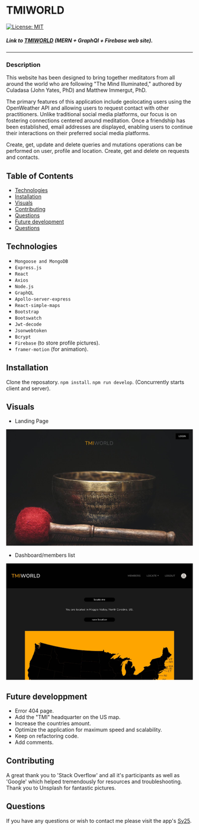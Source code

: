 # TMIWORLD 
[![License: MIT](https://img.shields.io/badge/License-MIT-yellow.svg)](https://opensource.org/licenses/MIT)

##### Link to [TMIWORLD](https://tmiworld-5f7c04c2f838.herokuapp.com/) (MERN + GraphQl + Firebase web site).

---

### Description

This website has been designed to bring together meditators from all around the world who are following "The Mind Illuminated," authored by Culadasa (John Yates, PhD) and Matthew Immergut, PhD.

The primary features of this application include geolocating users using the OpenWeather API and allowing users to request contact with other practitioners. Unlike traditional social media platforms, our focus is on fostering connections centered around meditation. Once a friendship has been established, email addresses are displayed, enabling users to continue their interactions on their preferred social media platforms.

Create, get, update and delete queries and mutations operations can be performed on user, profile and location. Create, get and delete on requests and contacts.

## Table of Contents

- [Technologies](#technologies)
- [Installation](#installation)
- [Visuals](#visuals)
- [Contributing](#contributing)
- [Questions](#questions)
- [Future development](#future-development)
- [Questions](#questions)

## Technologies

- `Mongoose and MongoDB`
- `Express.js`
- `React`
- `Axios`
- `Node.js`
- `GraphQL`
- `Apollo-server-express`
- `React-simple-maps`
- `Bootstrap`
- `Bootswatch`
- `Jwt-decode`
- `Jsonwebtoken`
- `Bcrypt`
- `Firebase` (to store profile pictures).
-  `framer-motion` (for animation).

## Installation
Clone the reposatory.
`npm install`.
 `npm run develop`. (Concurrently starts client and server).

## Visuals

- Landing Page

![Screenshot](./client/src/assets/images/tmiworldlanding.jpg)

- Dashboard/members list

![Screenshot](./client/src/assets/images/tmiworldusa.jpg)


## Future developpment

- Error 404 page.
- Add the "TMI" headquarter on the US map.
- Increase the countries amount.
- Optimize the application for maximum speed and scalability.
- Keep on refactoring code.
- Add comments.

## Contributing

A great thank you to 'Stack Overflow' and all it's participants as well as 'Google' which helped tremendously for resources and troubleshooting. Thank you to Unsplash for fantastic pictures.

## Questions

If you have any questions or wish to contact me please visit the app's [Sy25](https://github.com/Saidou25).
